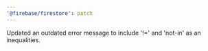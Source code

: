 ```yaml
---
'@firebase/firestore': patch
---
```


Updated an outdated error message to include '!=' and 'not-in' as an inequalities.
